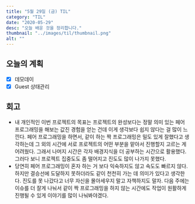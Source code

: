 ```yaml
---
title: "5월 29일 (금) TIL"
category: "TIL"
date: "2020-05-29"
desc: "오늘 배운 것을 정리합니다."
thumbnail: "../images/til/thumbnail.png"
alt: ""
---
```


## 오늘의 계획

- [x] 데모데이
- [x] Guest 상태관리

## 회고

- 내 개인적인 이번 프로젝트의 목표는 프로젝트의 완성보다는 정말 의미 있는 페어 프로그래밍을 해보는 값진 경험을 얻는 건데 이게 생각보다 쉽지 않다는 걸 많이 느낀다. 페어 프로그래밍을 하면서, 같이 하는 짝 프로그래밍은 밀도 있게 잘했다고 생각하는데 그 외의 시간에 서로 프로젝트의 어떤 부분을 맡아서 진행할지 고르는 게 어려웠다. 그래서 나머지 시간은 각자 배경지식을 더 공부하는 시간으로 활용했다. 그러다 보니 프로젝트 집중도도 좀 떨어지고 진도도 많이 나가지 못했다.
- 당연히 페어 프로그래밍이 혼자 하는 거 보다 익숙하지도 않고 속도도 빠르지 않다. 하지만 결승선에 도달하지 못하더라도 같이 천천히 가는 데 의미가 있다고 생각한다. 진도를 못 나갔다고 너무 자신을 몰아세우지 말고 자책하지도 말자. 다음 주에는 이슈를 더 잘게 나눠서 같이 짝 프로그래밍을 하지 않는 시간에도 작업이 원활하게 진행될 수 있게 이야기를 많이 나눠봐야겠다.

